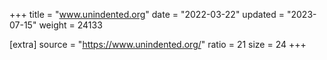 +++
title = "www.unindented.org"
date = "2022-03-22"
updated = "2023-07-15"
weight = 24133

[extra]
source = "https://www.unindented.org/"
ratio = 21
size = 24
+++
